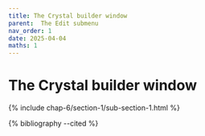 ```yaml
---
title: The Crystal builder window
parent:  The Edit submenu
nav_order: 1
date: 2025-04-04
maths: 1
---
```


# The Crystal builder window

{% include chap-6/section-1/sub-section-1.html %}

{% bibliography --cited %}

